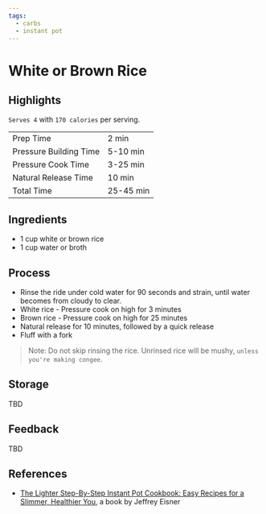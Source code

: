 ```yaml
---
tags:
  - carbs
  - instant pot
---
```


# White or Brown Rice

## Highlights

`Serves 4` with `170 calories` per serving.

| | |
|----|-----|
| Prep Time             | 2 min     |
| Pressure Building Time| 5-10 min  |
| Pressure Cook Time    | 3-25 min  |
| Natural Release Time  | 10 min    |
| Total Time            | 25-45 min |

## Ingredients

* 1 cup white or brown rice
* 1 cup water or broth

## Process

* Rinse the ride under cold water for 90 seconds and strain, until water becomes from cloudy to clear.
* White rice - Pressure cook on high for 3 minutes
* Brown rice - Pressure cook on high for 25 minutes
* Natural release for 10 minutes, followed by a quick release
* Fluff with a fork

> Note: Do not skip rinsing the rice. Unrinsed rice will be mushy, `unless you're making congee`.

## Storage

TBD

## Feedback

TBD

## References

* [The Lighter Step-By-Step Instant Pot Cookbook: Easy Recipes for a Slimmer, Healthier You](https://www.amazon.com/Lighter-Step-Step-Instant-Cookbook/dp/031670637X/), a book by Jeffrey Eisner
